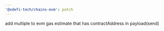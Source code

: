```yaml
---
'@xdefi-tech/chains-evm': patch
---
```


add multiple to evm gas estimate that has contractAddress in payload(send)
